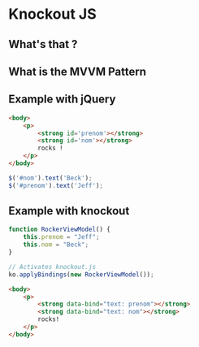 # Knockout JS

## What's that ?


## What is the MVVM Pattern


## Example with jQuery

```html
<body>
    <p>
        <strong id='prenom'></strong>
        <strong id='nom'></strong> 
        rocks !
    </p>
</body>
```

```javascript
$('#nom').text('Beck');
$('#prenom').text('Jeff');

```

## Example with knockout


```javascript
function RockerViewModel() {
    this.prenom = "Jeff";
    this.nom = "Beck";
}

// Activates knockout.js
ko.applyBindings(new RockerViewModel());
```

```html
<body>
    <p>
        <strong data-bind="text: prenom"></strong> 
        <strong data-bind="text: nom"></strong>
        rocks!
    </p>
</body>

```
